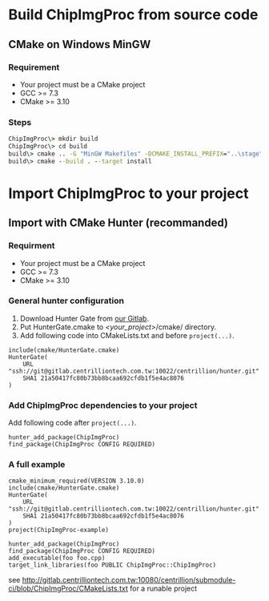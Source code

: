 # Build ChipImgProc from source code

## CMake on Windows MinGW

### Requirement
* Your project must be a CMake project
* GCC >= 7.3
* CMake >= 3.10

### Steps

```bat
ChipImgProc\> mkdir build
ChipImgProc\> cd build
build\> cmake .. -G "MinGW Makefiles" -DCMAKE_INSTALL_PREFIX="..\stage" -DINSTALL_DEPS=ON -DCMAKE_BUILD_TYPE="Release"
build\> cmake --build . --target install
```

# Import ChipImgProc to your project

## Import with CMake Hunter (recommanded)

### Requirment
* Your project must be a CMake project
* GCC >= 7.3
* CMake >= 3.10

### General hunter configuration

1. Download Hunter Gate from [our Gitlab](http://gitlab.centrilliontech.com.tw:10080/centrillion/gate/blob/URL-git-commit/cmake/HunterGate.cmake).
2. Put HunterGate.cmake to *\<your_project\>*/cmake/ directory.
3. Add following code into CMakeLists.txt and before ```project(...)```.

```
include(cmake/HunterGate.cmake)
HunterGate(
    URL "ssh://git@gitlab.centrilliontech.com.tw:10022/centrillion/hunter.git"
    SHA1 21a50417fc80b73bb8bcaa692cfdb1f5e4ac8076
)
```

### Add ChipImgProc dependencies to your project

Add following code after ```project(...)```.
```
hunter_add_package(ChipImgProc)
find_package(ChipImgProc CONFIG REQUIRED)
```

### A full example
```
cmake_minimum_required(VERSION 3.10.0)
include(cmake/HunterGate.cmake)
HunterGate(
    URL "ssh://git@gitlab.centrilliontech.com.tw:10022/centrillion/hunter.git"
    SHA1 21a50417fc80b73bb8bcaa692cfdb1f5e4ac8076
)
project(ChipImgProc-example)

hunter_add_package(ChipImgProc)
find_package(ChipImgProc CONFIG REQUIRED)
add_executable(foo foo.cpp)
target_link_libraries(foo PUBLIC ChipImgProc::ChipImgProc)
```
see http://gitlab.centrilliontech.com.tw:10080/centrillion/submodule-ci/blob/ChipImgProc/CMakeLists.txt for a runable project